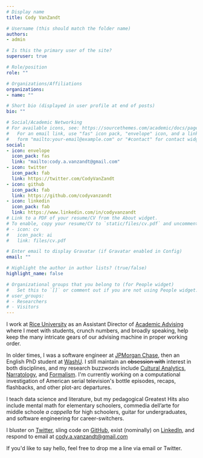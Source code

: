 ```yaml
---
# Display name
title: Cody VanZandt

# Username (this should match the folder name)
authors:
- admin

# Is this the primary user of the site?
superuser: true

# Role/position
role: ""

# Organizations/Affiliations
organizations:
- name: ""

# Short bio (displayed in user profile at end of posts)
bio: ""

# Social/Academic Networking
# For available icons, see: https://sourcethemes.com/academic/docs/page-builder/#icons
#   For an email link, use "fas" icon pack, "envelope" icon, and a link in the
#   form "mailto:your-email@example.com" or "#contact" for contact widget.
social:
- icon: envelope
  icon_pack: fas
  link: "mailto:cody.a.vanzandt@gmail.com"
- icon: twitter
  icon_pack: fab
  link: https://twitter.com/CodyVanZandt
- icon: github
  icon_pack: fab
  link: https://github.com/codyvanzandt
- icon: linkedin
  icon_pack: fab
  link: https://www.linkedin.com/in/codyvanzandt
# Link to a PDF of your resume/CV from the About widget.
# To enable, copy your resume/CV to `static/files/cv.pdf` and uncomment the lines below.
# - icon: cv
#   icon_pack: ai
#   link: files/cv.pdf

# Enter email to display Gravatar (if Gravatar enabled in Config)
email: ""

# Highlight the author in author lists? (true/false)
highlight_name: false

# Organizational groups that you belong to (for People widget)
#   Set this to `[]` or comment out if you are not using People widget.
# user_groups:
# - Researchers
# - Visitors
---
```


I work at [Rice University](https://rice.edu) as an Assistant Director of [Academic Advising](https://oaa.rice.edu) where I meet with students, crunch numbers, and broadly speaking, help keep the many intricate gears of our advising machine in proper working order.

In older times, I was a software engineer at [JPMorgan Chase](https://www.jpmorganchase.com/), then an English PhD student at [WashU](https://wustl.edu/). I still maintain an ~~obsession with~~ interest in both disciplines, and my research buzzwords include [Cultural Analytics](https://culturalanalytics.org/), [Narratology](https://projectnarrative.osu.edu/about/what-is-narrative-theory), and [Formalism](https://www.newworldencyclopedia.org/entry/formalism). I'm currently working on a computational investigation of American serial television's bottle episodes, recaps, flashbacks, and other plot-arc departures.

I teach data science and literature, but my pedagogical Greatest Hits also include mental math for elementary schoolers, commedia dell’arte for middle schoole *a cappella* for high schoolers, guitar for undergraduates, and software engineering for career-switchers. 

I bluster on [Twitter](https://twitter.com/CodyVanZandt), sling code on [GitHub](https://github.com/Codyvanzandt), exist (nominally) on [LinkedIn](https://www.linkedin.com/in/codyvanzandt), and respond to email at cody.a.vanzandt@gmail.com

If you'd like to say hello, feel free to drop me a line via email or Twitter.
